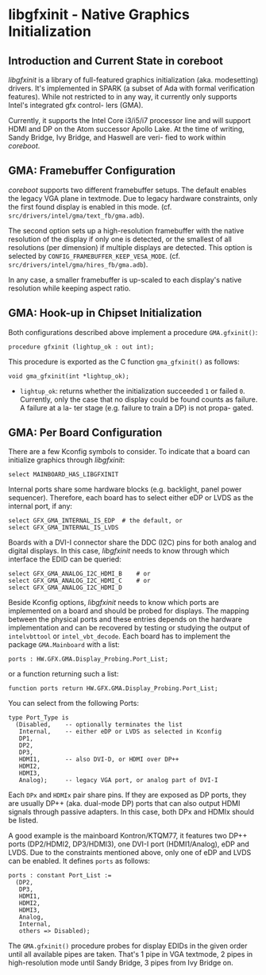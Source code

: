 libgfxinit - Native Graphics Initialization
===========================================

Introduction and Current State in coreboot
------------------------------------------

*libgfxinit* is a library of full-featured graphics initialization
(aka. modesetting) drivers. It's implemented in SPARK (a subset of
Ada with formal verification features). While not restricted to in
any way, it currently only supports Intel's integrated gfx control-
lers (GMA).

Currently, it supports the Intel Core i3/i5/i7 processor line and
will support HDMI and DP on the Atom successor Apollo Lake. At the
time of writing, Sandy Bridge, Ivy Bridge, and Haswell are veri-
fied to work within *coreboot*.

GMA: Framebuffer Configuration
------------------------------

*coreboot* supports two different framebuffer setups. The default
enables the legacy VGA plane in textmode. Due to legacy hardware
constraints, only the first found display is enabled in this mode.
(cf. `src/drivers/intel/gma/text_fb/gma.adb`).

The second option sets up a high-resolution framebuffer with the
native resolution of the display if only one is detected, or the
smallest of all resolutions (per dimension) if multiple displays
are detected. This option is selected by
`CONFIG_FRAMEBUFFER_KEEP_VESA_MODE`.
(cf. `src/drivers/intel/gma/hires_fb/gma.adb`).

In any case, a smaller framebuffer is up-scaled to each display's
native resolution while keeping aspect ratio.

GMA: Hook-up in Chipset Initialization
--------------------------------------

Both configurations described above implement a procedure
`GMA.gfxinit()`:

    procedure gfxinit (lightup_ok : out int);

This procedure is exported as the C function `gma_gfxinit()` as
follows:

    void gma_gfxinit(int *lightup_ok);

* `lightup_ok`: returns whether the initialization succeeded `1` or
                failed `0`. Currently, only the case that no display
                could be found counts as failure. A failure at a la-
                ter stage (e.g. failure to train a DP) is not propa-
                gated.

GMA: Per Board Configuration
----------------------------

There are a few Kconfig symbols to consider. To indicate that a
board can initialize graphics through *libgfxinit*:

    select MAINBOARD_HAS_LIBGFXINIT

Internal ports share some hardware blocks (e.g. backlight, panel
power sequencer). Therefore, each board has to select either eDP
or LVDS as the internal port, if any:

    select GFX_GMA_INTERNAL_IS_EDP	# the default, or
    select GFX_GMA_INTERNAL_IS_LVDS

Boards with a DVI-I connector share the DDC (I2C) pins for both
analog and digital displays. In this case, *libgfxinit* needs to
know through which interface the EDID can be queried:

    select GFX_GMA_ANALOG_I2C_HDMI_B	# or
    select GFX_GMA_ANALOG_I2C_HDMI_C	# or
    select GFX_GMA_ANALOG_I2C_HDMI_D

Beside Kconfig options, *libgfxinit* needs to know which ports are
implemented on a board and should be probed for displays. The mapping
between the physical ports and these entries depends on the hardware
implementation and can be recovered by testing or studying the output
of `intelvbttool` or `intel_vbt_decode`.
Each board has to implement the package `GMA.Mainboard` with a list:

    ports : HW.GFX.GMA.Display_Probing.Port_List;

or a function returning such a list:

    function ports return HW.GFX.GMA.Display_Probing.Port_List;

You can select from the following Ports:

    type Port_Type is
      (Disabled,	-- optionally terminates the list
       Internal,	-- either eDP or LVDS as selected in Kconfig
       DP1,
       DP2,
       DP3,
       HDMI1,		-- also DVI-D, or HDMI over DP++
       HDMI2,
       HDMI3,
       Analog);		-- legacy VGA port, or analog part of DVI-I

Each `DPx` and `HDMIx` pair share pins. If they are exposed as DP
ports, they are usually DP++ (aka. dual-mode DP) ports that can
also output HDMI signals through passive adapters. In this case,
both DPx and HDMIx should be listed.

A good example is the mainboard Kontron/KTQM77, it features two
DP++ ports (DP2/HDMI2, DP3/HDMI3), one DVI-I port (HDMI1/Analog),
eDP and LVDS. Due to the constraints mentioned above, only one of
eDP and LVDS can be enabled. It defines `ports` as follows:

    ports : constant Port_List :=
      (DP2,
       DP3,
       HDMI1,
       HDMI2,
       HDMI3,
       Analog,
       Internal,
       others => Disabled);

The `GMA.gfxinit()` procedure probes for display EDIDs in the
given order until all available pipes are taken. That's 1 pipe
in VGA textmode, 2 pipes in high-resolution mode until Sandy
Bridge, 3 pipes from Ivy Bridge on.
